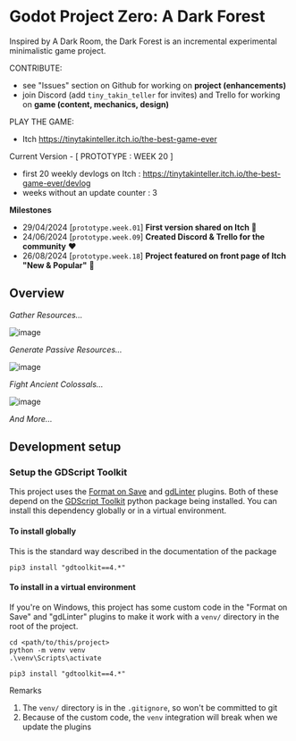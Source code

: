 # Godot Project Zero: A Dark Forest

Inspired by A Dark Room, the Dark Forest is an incremental experimental minimalistic game project.

CONTRIBUTE:
- see "Issues" section on Github for working on **project (enhancements)**
- join Discord (add `tiny_takin_teller` for invites) and Trello for working on **game (content, mechanics, design)**

PLAY THE GAME: 
- Itch https://tinytakinteller.itch.io/the-best-game-ever

Current Version - [ PROTOTYPE : WEEK 20 ]
- first 20 weekly devlogs on Itch : https://tinytakinteller.itch.io/the-best-game-ever/devlog
- weeks without an update counter : 3

**Milestones**
- 29/04/2024 [`prototype.week.01`] **First version shared on Itch** 👀
- 24/06/2024 [`prototype.week.09`] **Created Discord & Trello for the community** ❤️
- 26/08/2024 [`prototype.week.18`] **Project featured on front page of Itch "New & Popular"** 🚀

## Overview

*Gather Resources...*

![image](https://github.com/TinyTakinTeller/GodotProjectZero/assets/155020210/09a90a5c-b271-4623-ae7b-e0c439c6546a)

*Generate Passive Resources...*

![image](https://github.com/TinyTakinTeller/GodotProjectZero/assets/155020210/e9805710-b03b-4b6f-ade8-f7c85461d46c)

*Fight Ancient Colossals...*

![image](https://github.com/TinyTakinTeller/GodotProjectZero/assets/155020210/9b62ac2a-db9b-470e-9178-d85e1c033ca4)

*And More...*


## Development setup

### Setup the GDScript Toolkit
This project uses the [Format on Save](https://github.com/ryan-haskell/gdformat-on-save) and [gdLinter](https://github.com/el-falso/gdlinter) plugins.
Both of these depend on the [GDScript Toolkit](https://github.com/Scony/godot-gdscript-toolkit) python package being installed.
You can install this dependency globally or in a virtual environment.

#### To install globally
This is the standard way described in the documentation of the package
```
pip3 install "gdtoolkit==4.*"
```

#### To install in a virtual environment
If you're on Windows, this project has some custom code in the "Format on Save" and "gdLinter" plugins to make it work with a `venv/` directory in the root of the project.
```
cd <path/to/this/project>
python -m venv venv
.\venv\Scripts\activate

pip3 install "gdtoolkit==4.*"
```
Remarks 
1. The `venv/` directory is in the `.gitignore`, so won't be committed to git
2. Because of the custom code, the `venv` integration will break when we update the plugins
